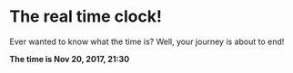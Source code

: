 # The real time clock!

Ever wanted to know what the time is? Well, your journey is about to end!

**The time is Nov 20, 2017, 21:30**